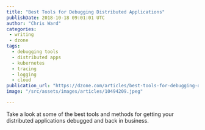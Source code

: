 ```yaml
---
title: "Best Tools for Debugging Distributed Applications"
publishDate: 2018-10-18 09:01:01 UTC
author: "Chris Ward"
categories:
 - writing
 - dzone
tags:
  - debugging tools
  - distributed apps
  - kubernetes
  - tracing
  - logging
  - cloud
publication_url: "https://dzone.com/articles/best-tools-for-debugging-distributed-applications"
image: "/src/assets/images/articles/10494209.jpeg"

---
```

Take a look at some of the best tools and methods for getting your distributed applications debugged and back in business.

